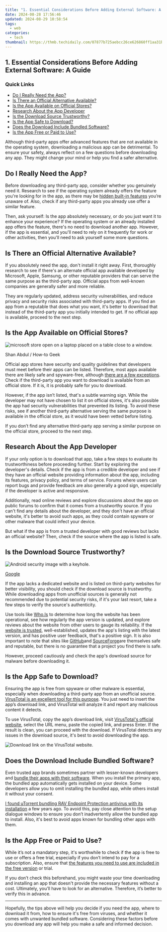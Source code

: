 ```yaml
---
title: "1. Essential Considerations Before Adding External Software: A Guide"
date: 2024-08-28 17:56:46
updated: 2024-08-29 10:58:54
tags:
  - web
categories:
  - tech
thumbnail: https://thmb.techidaily.com/07877b725aebcc26ce626860ff1aa31b598ca62f4a725eae923eeb25fe929021.jpg
---
```


## 1. Essential Considerations Before Adding External Software: A Guide

### Quick Links

* [Do I Really Need the App?](https://facebook.techidaily.com/instructions-wipe-your-facebook-activity-trail/)
* [Is There an Official Alternative Available?](https://extra-lessons.techidaily.com/in-2024-creating-captivating-podcast-launch-screens/)
* [Is the App Available on Official Stores?](https://graphic-issues.techidaily.com/correcting-display-issues-in-win10/)
* [Research About the App Developer](https://data-wizards.techidaily.com/how-to-repair-corrupt-mov-mp4-avi-mkv-and-other-video-files-on-windows-and-mac-os/)
* [Is the Download Source Trustworthy?](https://android-transfer.techidaily.com/in-2024-how-i-transferred-messages-from-xiaomi-redmi-13c-to-iphone-12xs-max-in-seconds-drfone-by-drfone-transfer-from-android-transfer-from-android/)
* [Is the App Safe to Download?](https://graphic-issues.techidaily.com/ease-white-screen-woes-fix-it-now/)
* [Does the Download Include Bundled Software?](https://tech-hub.techidaily.com/risk-management-for-personalized-ai-how-to-secure-your-data-from-vulnerabilities-in-custom-chatgpt-models/)
* [Is the App Free or Paid to Use?](https://android-location.techidaily.com/in-2024-9-best-free-android-monitoring-apps-to-monitor-phone-remotely-for-your-samsung-galaxy-f15-5g-drfone-by-drfone-virtual/)

 Although third-party apps offer advanced features that are not available in the operating system, downloading a malicious app can be detrimental. To ensure your safety, always reflect on a few questions before downloading any app. They might change your mind or help you find a safer alternative.

##  Do I Really Need the App?

 Before downloading any third-party app, consider whether you genuinely need it. Research to see if the operating system already offers the feature you're looking for in the app, as there may be [hidden built-in features](https://youtube-web.techidaily.com/erfecting-youtube-videos-with-angle-rotation-mastery/) you’re unaware of. Also, check if any third-party apps you already use offer a similar feature.

 Then, ask yourself: Is the app absolutely necessary, or do you just want it to enhance your experience? If the operating system or an already installed app offers the feature, there's no need to download another app. However, if the app is essential, and you'll need to rely on it frequently for work or other activities, then you'll need to ask yourself some more questions. 

##  Is There an Official Alternative Available?

 If you absolutely need the app, don't install it right away. First, thoroughly research to see if there's an alternate official app available developed by Microsoft, Apple, Samsung, or other reputable providers that can serve the same purpose as the third-party app. Official apps from well-known companies are generally safer and more reliable.

 They are regularly updated, address security vulnerabilities, and reduce privacy and security risks associated with third-party apps. If you find an app from a reputable that does what you want, it's better to download that instead of the third-party app you initially intended to get. If no official app is available, proceed to the next step.

##  Is the App Available on Official Stores?

![microsoft store open on a laptop placed on a table close to a window.](https://static1.howtogeekimages.com/wordpress/wp-content/uploads/2024/02/microsoft-store-open-on-a-laptop-placed-on-a-table-close-to-a-window.jpg) 

Shan Abdul / How-to Geek

 Official app stores have security and quality guidelines that developers must meet before their apps can be listed. Therefore, most apps available there are likely safe and spyware-free, although [there are a few exceptions](https://screen-recording.techidaily.com/quick-tips-for-iphones-screen-recording-for-2024/). Check if the third-party app you want to download is available from an official store. If it is, it is probably safe for you to download. 

 However, if the app isn’t listed, that's a subtle warning sign. While the developer may not have chosen to list it on official stores, it's also possible the app had security vulnerabilities that prevented its listing. To avoid these risks, see if another third-party alternative serving the same purpose is available in the official store, as it would have been vetted before listing.

 If you don’t find any alternative third-party app serving a similar purpose on the official store, proceed to the next step.

##  Research About the App Developer

 If your only option is to download that app, take a few steps to evaluate its trustworthiness before proceeding further. Start by exploring the developer's details. Check if the app is from a credible developer and see if they have an official website providing information about the app, including its features, privacy policy, and terms of service. Forums where users can report bugs and provide feedback are also generally a good sign, especially if the developer is active and responsive. 

 Additionally, read online reviews and explore discussions about the app on public forums to confirm that it comes from a trustworthy source. If you can't find any details about the developer, and they don't have an official website, it's better to avoid such apps, as they could contain spyware or other malware that could infect your device.

 But what if the app is from a trusted developer with good reviews but lacks an official website? Then, check if the source where the app is listed is safe.

##  Is the Download Source Trustworthy?

![Android security image with a keyhole.](https://static1.howtogeekimages.com/wordpress/wp-content/uploads/2023/12/android-security-image.jpeg) 

[Google](https://android-developers.googleblog.com/2021/10/launching-data-safety-in-play-console.html)

 If the app lacks a dedicated website and is listed on third-party websites for better visibility, you should check if the download source is trustworthy. While downloading apps from unofficial sources is generally not recommended due to potential security risks, if it's your last resort, take a few steps to verify the source's authenticity.

 Use tools like [Who.Is](http://who.is) to determine how long the website has been operational, see how regularly the app version is updated, and explore reviews about the website from other users to gauge its reliability. If the [website is trusted](https://techidaily.com/how-to-downgrade-apple-iphone-6s-without-data-loss-drfone-by-drfone-ios-system-repair-ios-system-repair/), well-established, updates the app's listing with the latest version, and has positive user feedback, that's a positive sign. It is also important to note that sites like [GitHub](https://github.com/)and [SourceForge](https://sourceforge.net/)are themselves safe and reputable, but there is no guarantee that a project you find there is safe.

 However, proceed cautiously and check the app's download source for malware before downloading it.

##  Is the App Safe to Download?

 Ensuring the app is free from spyware or other malware is essential, especially when downloading a third-party app from an unofficial source. [VirusTotal is an excellent tool for this purpose](https://extra-support.techidaily.com/pinnacle-tools-for-subs-to-srt-unveiling-the-top-8-win-and-mac-software-for-2024/). You just need to insert the app’s download link, and VirusTotal will analyze it and report any malicious content it detects.

 To use VirusTotal, copy the app’s download link, visit [VirusTotal's official website](https://www.virustotal.com/gui/home/url), select the URL menu, paste the copied link, and press Enter. If the result is clean, you can proceed with the download. If VirusTotal detects any issues in the download source, it's best to avoid downloading the app.

![Download link on the VirusTotal website.](https://static1.howtogeekimages.com/wordpress/wp-content/uploads/2024/02/download-link-on-the-virustotal-website.jpg) 

##  Does the Download Include Bundled Software?

 Even trusted app brands sometimes partner with lesser-known developers and [bundle their apps with their software](https://article-files.techidaily.com/new-how-to-elevate-your-live-experience-top-10-choices/). When you install the primary app, the bundled app automatically gets installed on your device. Some developers allow you to omit installing the bundled app, while others install it without your consent.

[I found uTorrent bundling RAV Endpoint Protection antivirus with its installation](https://www.makeuseof.com/windows-remove-rav-antivirus/) a few years ago. To avoid this, pay close attention to the setup dialogue windows to ensure you don’t inadvertently allow the bundled app to install. Also, it's best to avoid apps known for bundling other apps with them.

##  Is the App Free or Paid to Use?

 While it’s not a mandatory step, it's worthwhile to check if the app is free to use or offers a free trial, especially if you don’t intend to pay for a subscription. Also, ensure that [the features you need to use are included in the free version](https://facebook.techidaily.com/whatsapp-as-a-gateway-for-instagrams-2fa-messages/) or trial.

 If you don’t check this beforehand, you might waste your time downloading and installing an app that doesn't provide the necessary features without a cost. Ultimately, you’ll have to look for an alternative. Therefore, it’s better to verify this in advance.

---

 Hopefully, the tips above will help you decide if you need the app, where to download it from, how to ensure it's free from viruses, and whether it comes with unwanted bundled software. Considering these factors before you download any app will help you make a safe and informed decision.

<ins class="adsbygoogle"
     style="display:block"
     data-ad-format="autorelaxed"
     data-ad-client="ca-pub-7571918770474297"
     data-ad-slot="1223367746"></ins>



<ins class="adsbygoogle"
     style="display:block"
     data-ad-client="ca-pub-7571918770474297"
     data-ad-slot="8358498916"
     data-ad-format="auto"
     data-full-width-responsive="true"></ins>
